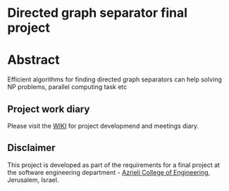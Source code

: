 # Directed graph separator final project
# Abstract
Efficient algorithms for finding directed graph separators can help solving NP problems, parallel computing task etc

## Project work diary
Please visit the [WIKI](https://github.com/AlexShimanovich/FinalProject/wiki) for project developmend and meetings diary.

## Disclaimer
This project is developed as part of the requirements for a final project at the software engineering department - [Azrieli College of Engineering](http://www.jce.ac.il/), Jerusalem, Israel.
